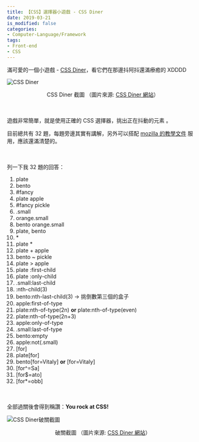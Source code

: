 ```yaml
---
title: 【CSS】選擇器小遊戲 - CSS Diner
date: 2019-03-21
is_modified: false
categories:
- Computer-Language/Framework
tags:
- Front-end
- CSS
--- 
```


滿可愛的一個小遊戲 -  [CSS Diner](http://flukeout.github.io/)，看它們在那邊抖阿抖還滿療癒的 XDDDD

<!--more-->

![CSS Diner](https://i.imgur.com/lTIP6Rv.png)
<center class="imgtext"> CSS Diner 截圖 （圖片來源: <a href="http://flukeout.github.io/" class="imgtext">CSS Diner 網站</a>）</center>

<br><br>
遊戲非常簡單，就是使用正確的 CSS 選擇器，挑出正在抖動的元素 。

目前總共有 32 題，每題旁邊其實有講解，另外可以搭配 [mozilla 的教學文件](https://developer.mozilla.org/zh-CN/docs/Learn/CSS/Introduction_to_CSS/Selectors) 服用，應該還滿清楚的。

<br><br>
列一下我 32 題的回答：
1. plate
2. bento
3. #fancy
4. plate apple
5. #fancy pickle
6. .small
7. orange.small
8. bento orange.small
9. plate, bento 
10.  \*
11. plate *
12. plate + apple
13. bento ~ pickle
14. plate > apple
15. plate :first-child
16. plate :only-child
17. .small:last-child
18. :nth-child(3)
19. bento:nth-last-child(3)  -> 挑倒數第三個的盒子
20. apple:first-of-type
21. plate:nth-of-type(2n) **or** plate:nth-of-type(even)
22. plate:nth-of-type(2n+3)
23. apple:only-of-type
24. .small:last-of-type
25. bento:empty
26. apple:not(.small) 
27. [for]
28. plate[for]
29. bento[for=Vitaly] **or** [for=Vitaly]
30. [for^=Sa]
31. [for$=ato]
32. [for*=obb]


<br><br>
全部過關後會得到稱讚：**You rock at CSS!**

![CSS Diner破關截圖](https://i.imgur.com/nRZ1EAM.png)
<center class="imgtext"> 破關截圖 （圖片來源: <a href="http://flukeout.github.io/" class="imgtext">CSS Diner 網站</a>）</center>

<br><br>